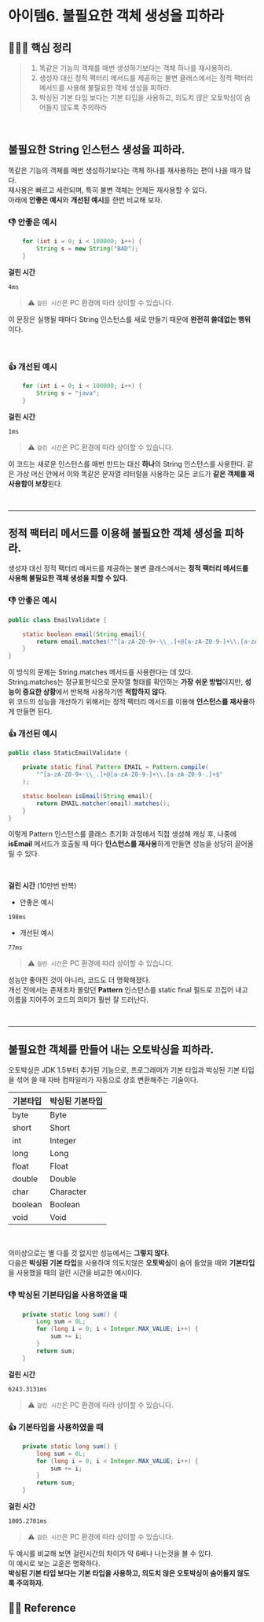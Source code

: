 # 아이템6. 불필요한 객체 생성을 피하라

## 🙆🏻‍♀️ 핵심 정리
> 1. 똑같은 기능의 객체를 매번 생성하기보다는 객체 하나를 재사용하라.
> 2. 생성자 대신 정적 팩터리 메서드를 제공하는 불변 클래스에서는 정적 팩터리 메서드를 사용해 불필요한 객체 생성을 피하라.
> 3. 박싱된 기본 타입 보다는 기본 타입을 사용하고, 의도치 않은 오토박싱이 숨어들지 않도록 주의하라
  
<br>

## 불필요한 String 인스턴스 생성을 피하라.

똑같은 기능의 객체를 매번 생성하기보다는 객체 하나를 재사용하는 편이 나을 때가 많다.  
재사용은 빠르고 세련되며, 특히 불변 객체는 언제든 재사용할 수 있다.  
아래에 **안좋은 예시**와 **개선된 예시**를 한번 비교해 보자.

### 👎 안좋은 예시
~~~java
    for (int i = 0; i < 100000; i++) {
        String s = new String("BAD");
    }
~~~

**걸린 시간**

~~~
4ms
~~~

> ⚠️ `걸린 시간`은 PC 환경에 따라 상이할 수 있습니다.


이 문장은 실행될 때마다 String 인스턴스를 새로 만들기 때문에 **완전히 쓸데없는 행위**이다.

<br>

### 👍 개선된 예시
~~~java
    for (int i = 0; i < 100000; i++) {
        String s = "java";
    }
~~~

**걸린 시간**

~~~
1ms
~~~

> ⚠️ `걸린 시간`은 PC 환경에 따라 상이할 수 있습니다.

이 코드는 새로운 인스턴스를 매번 만드는 대신 **하나**의 String 인스턴스를 사용한다.
같은 가상 머신 안에서 이와 똑같은 문자열 리터럴을 사용하는 모든 코드가 **같은 객체를 재사용함이 보장**된다.

<br>

---

## 정적 팩터리 메서드를 이용해 불필요한 객체 생성을 피하라.

생성자 대신 정적 팩터리 메서드를 제공하는 불변 클래스에서는 **정적 팩터리 메서드를 사용해 불필요한 객체 생성을 피할 수 있다.**  


### 👎 안좋은 예시
~~~java
public class EmailValidate {

    static boolean email(String email){
        return email.matches("^[a-zA-Z0-9+-\\_.]+@[a-zA-Z0-9-]+\\.[a-zA-Z0-9-.]+$");
    }
}
~~~

이 방식의 문제는 String.matches 메서드를 사용한다는 데 있다.  
String.matches는 정규표현식으로 문자열 형태를 확인하는 **가장 쉬운 방법**이지만,
**성능이 중요한 상황**에서 반복해 사용하기엔 **적합하지 않다.**  
위 코드의 성능을 개선하기 위해서는 정적 팩터리 메서드를 이용해 **인스턴스를 재사용**하게 만들면 된다.


### 👍 개선된 예시

~~~java
public class StaticEmailValidate {

    private static final Pattern EMAIL = Pattern.compile(
        "^[a-zA-Z0-9+-\\_.]+@[a-zA-Z0-9-]+\\.[a-zA-Z0-9-.]+$"
    );

    static boolean isEmail(String email){
        return EMAIL.matcher(email).matches();
    }
}
~~~

이렇게 Pattern 인스턴스를 클래스 초기화 과정에서 직접 생성해 캐싱 후, 나중에 **isEmail** 메서드가 호출될 때 마다 **인스턴스를 재사용**하게 만들면 성능을 상당히 끌어올릴 수 있다.

<br>

**걸린 시간** (10만번 반복)
-  안좋은 예시
~~~
198ms
~~~

- 개선된 예시
~~~
77ms
~~~

> ⚠️ `걸린 시간`은 PC 환경에 따라 상이할 수 있습니다.

성능만 좋아진 것이 아니라, 코드도 더 명확해졌다.  
개선 전에서는 존재조차 몰랐던 **Pattern** 인스턴스를 static final 필드로 끄집어 내고 이름을 지어주어 코드의 의미가 훨씬 잘 드러난다.

<br>

---

## 불필요한 객체를 만들어 내는 오토박싱을 피하라.

오토박싱은 JDK 1.5부터 추가된 기능으로, 프로그래머가 기본 타입과 박싱된 기본 타입을 섞어 쓸 때 자바 컴파일러가 자동으로 상호 변환해주는 기술이다.

|기본타입|박싱된 기본타입|
|---|---|
|byte|Byte|
|short|Short|
|int|Integer|
|long|Long|
|float|Float|
|double|Double|
|char|Character|
|boolean|Boolean|
|void|Void|

<br>

의미상으로는 별 다를 것 없지만 성능에서는 **그렇지 않다.**  
다음은 **박싱된 기본 타입**을 사용하여 의도치않은 **오토박싱**이 숨어 들었을 때와 **기본타입**을 사용했을 때의 걸린 시간을 비교한 예시이다.

### 👎 박싱된 기본타입을 사용하였을 때
~~~java
    private static long sum() {
        Long sum = 0L;
        for (long i = 0; i < Integer.MAX_VALUE; i++) {
            sum += i;
        }
        return sum;
    }
~~~
**걸린 시간**
~~~
6243.3131ms
~~~

> ⚠️ `걸린 시간`은 PC 환경에 따라 상이할 수 있습니다.
> 
### 👍 기본타입을 사용하였을 때
~~~java
    private static long sum() {
        long sum = 0L;
        for (long i = 0; i < Integer.MAX_VALUE; i++) {
            sum += i;
        }
        return sum;
    }
~~~
**걸린 시간**
~~~
1005.2701ms
~~~

> ⚠️ `걸린 시간`은 PC 환경에 따라 상이할 수 있습니다.


두 예시를 비교해 보면 걸린시간의 차이가 약 6배나 나는것을 볼 수 있다.  
이 예시로 보는 교훈은 명확하다.  
**박싱된 기본 타입 보다는 기본 타입을 사용하고, 의도치 않은 오토박싱이 숨어들지 않도록 주의하자.**


## 👼🏻 Reference

